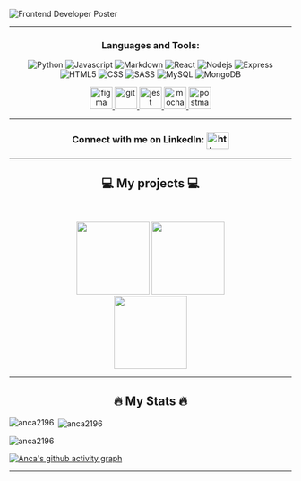 ![Frontend Developer Poster](https://user-images.githubusercontent.com/62710917/123676432-9989ef80-d84c-11eb-84f6-d9c4de908c71.png)

---
<h3 align="center">Languages and Tools:</h3>
<p align="center">
<img alt="Python" src="https://img.shields.io/badge/Python-14354C?style=for-the-badge&logo=python&logoColor=white" />
<img alt="Javascript" src="https://img.shields.io/badge/JavaScript-323330?style=for-the-badge&logo=javascript&logoColor=F7DF1E" />
<img alt="Markdown" src="https://img.shields.io/badge/Markdown-000000?style=for-the-badge&logo=markdown&logoColor=white" />
<img alt="React" src="https://img.shields.io/badge/React-20232A?style=for-the-badge&logo=react&logoColor=61DAFB" />
<img alt="Nodejs" src="https://img.shields.io/badge/Node.js-43853D?style=for-the-badge&logo=node.js&logoColor=white" />
<img alt="Express" src="https://img.shields.io/badge/Express.js-404D59?style=for-the-badge" />
<img alt="HTML5" src="https://img.shields.io/badge/HTML5-E34F26?style=for-the-badge&logo=html5&logoColor=white" />
<img alt="CSS" src="https://img.shields.io/badge/CSS3-1572B6?style=for-the-badge&logo=css3&logoColor=white" />
<img alt="SASS" src="https://img.shields.io/badge/Sass-CC6699?style=for-the-badge&logo=sass&logoColor=white" />
<img alt="MySQL" src="https://img.shields.io/badge/MySQL-00000F?style=for-the-badge&logo=mysql&logoColor=white" />
<img alt="MongoDB" src="https://img.shields.io/badge/MongoDB-4EA94B?style=for-the-badge&logo=mongodb&logoColor=white" />
</p>

<p align="center"> <a href="https://www.figma.com/" target="_blank"> <img src="https://www.vectorlogo.zone/logos/figma/figma-icon.svg" alt="figma" width="40" height="40"/> </a> <a href="https://git-scm.com/" target="_blank"> <img src="https://www.vectorlogo.zone/logos/git-scm/git-scm-icon.svg" alt="git" width="40" height="40"/> <a href="https://jestjs.io" target="_blank"> <img src="https://www.vectorlogo.zone/logos/jestjsio/jestjsio-icon.svg" alt="jest" width="40" height="40"/> </a> <a href="https://mochajs.org" target="_blank"> <img src="https://www.vectorlogo.zone/logos/mochajs/mochajs-icon.svg" alt="mocha" width="40" height="40"/>  <a href="https://postman.com" target="_blank"> <img src="https://www.vectorlogo.zone/logos/getpostman/getpostman-icon.svg" alt="postman" width="40" height="40"/> </a>
</p>

---

<h3 align="center">Connect with me on LinkedIn:    <a href="https://linkedin.com/in/https://www.linkedin.com/in/anca-laura-gheorghe/" target="blank"><img align="center" src="https://raw.githubusercontent.com/rahuldkjain/github-profile-readme-generator/master/src/images/icons/Social/linked-in-alt.svg" alt="https://www.linkedin.com/in/anca-laura-gheorghe/" height="30" width="40" /></a> </h3>

---
  
<h2 align="center"> 💻 My projects 💻</h2>
<br>
<p align="center">
<a href="https://github.com/anca2196/Space-Coachella" title="Space-Coachella"><img height="130" src="https://github-readme-stats.vercel.app/api/pin/?username=anca2196&repo=Space-Coachella&theme=gotham&border_color=white&border_radius=10"></a> 
<a href="https://github.com/anca2196/The-Coding-Conjuror" title="Coding-Conjuror"><img height="130" src="https://github-readme-stats.vercel.app/api/pin/?username=anca2196&repo=The-Coding-Conjuror&theme=gotham&border_color=white&border_radius=10"></a> 
<br/>
<a href="https://github.com/anca2196/lazynight" title="Lazy-Night"><img height="130" src="https://github-readme-stats.vercel.app/api/pin/?username=anca2196&repo=lazynight&theme=gotham&border_color=white&border_radius=10"></a>
</p>

 ---
  
  
<h2 align="center"> 🔥 My Stats 🔥 </h2>
<p><img align="left" src="https://github-readme-stats.vercel.app/api/top-langs?username=anca2196&show_icons=true&locale=en&layout=compact&theme=gotham" alt="anca2196" /></p>

<p>&nbsp;<img align="center" src="https://github-readme-stats.vercel.app/api?username=anca2196&show_icons=true&locale=en&theme=gotham" alt="anca2196" /></p>

<p><img align="center" src="https://github-readme-streak-stats.herokuapp.com/?user=anca2196&&theme=gotham" alt="anca2196" /></p>

[![Anca's github activity graph](https://activity-graph.herokuapp.com/graph?username=anca2196&theme=nord)](https://github.com/anca2196)

  
  ---
  

